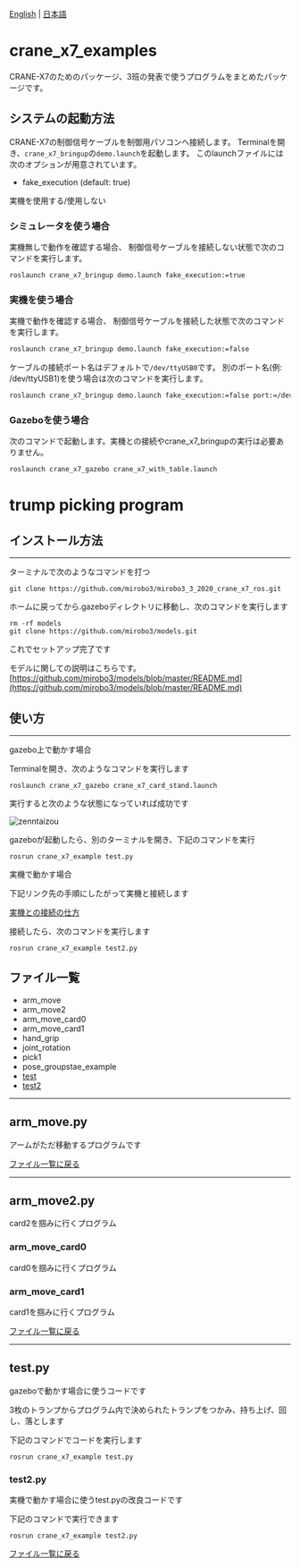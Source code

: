 [English](README.en.md) | [日本語](README.md)

# crane_x7_examples

CRANE-X7のためのパッケージ、3班の発表で使うプログラムをまとめたパッケージです。

## システムの起動方法

CRANE-X7の制御信号ケーブルを制御用パソコンへ接続します。
Terminalを開き、`crane_x7_bringup`の`demo.launch`を起動します。
このlaunchファイルには次のオプションが用意されています。

- fake_execution (default: true)

実機を使用する/使用しない

### シミュレータを使う場合

実機無しで動作を確認する場合、
制御信号ケーブルを接続しない状態で次のコマンドを実行します。

```sh
roslaunch crane_x7_bringup demo.launch fake_execution:=true
```

### 実機を使う場合

実機で動作を確認する場合、
制御信号ケーブルを接続した状態で次のコマンドを実行します。

```sh
roslaunch crane_x7_bringup demo.launch fake_execution:=false
```

ケーブルの接続ポート名はデフォルトで`/dev/ttyUSB0`です。
別のポート名(例: /dev/ttyUSB1)を使う場合は次のコマンドを実行します。

```sh
roslaunch crane_x7_bringup demo.launch fake_execution:=false port:=/dev/ttyUSB1
```

### Gazeboを使う場合

次のコマンドで起動します。実機との接続やcrane_x7_bringupの実行は必要ありません。

```sh
roslaunch crane_x7_gazebo crane_x7_with_table.launch
```

# trump picking program 

## インストール方法
---
ターミナルで次のようなコマンドを打つ
~~~ 
git clone https://github.com/mirobo3/mirobo3_3_2020_crane_x7_ros.git
~~~
ホームに戻ってから.gazeboディレクトリに移動し、次のコマンドを実行します
~~~
rm -rf models
git clone https://github.com/mirobo3/models.git 
~~~


これでセットアップ完了です

モデルに関しての説明はこちらです。  
[https://github.com/mirobo3/models/blob/master/README.md](https://github.com/mirobo3/models/blob/master/README.md)

## 使い方
---
gazebo上で動かす場合

Terminalを開き、次のようなコマンドを実行します
~~~
roslaunch crane_x7_gazebo crane_x7_card_stand.launch
~~~

実行すると次のような状態になっていれば成功です

![zenntaizou](https://user-images.githubusercontent.com/72371137/99149538-068fb100-26d2-11eb-9436-a072ac943169.jpg)

gazeboが起動したら、別のターミナルを開き、下記のコマンドを実行
~~~
rosrun crane_x7_example test.py
~~~

実機で動かす場合

下記リンク先の手順にしたがって実機と接続します

[実機との接続の仕方](#実機を使う場合)

接続したら、次のコマンドを実行します
~~~
rosrun crane_x7_example test2.py
~~~

## ファイル一覧

- arm_move
- arm_move2
- arm_move_card0
- arm_move_card1
- hand_grip
- joint_rotation
- pick1
- pose_groupstae_example
- [test](#test.py)
- [test2](#test2.py)

--- 
## arm_move.py

アームがただ移動するプログラムです

[ファイル一覧に戻る](#ファイル一覧)

---
## arm_move2.py
  card2を掴みに行くプログラム

### arm_move_card0

card0を掴みに行くプログラム

### arm_move_card1

card1を掴みに行くプログラム

[ファイル一覧に戻る](#ファイル一覧)

---

## test.py

gazeboで動かす場合に使うコードです

3枚のトランプからプログラム内で決められたトランプをつかみ、持ち上げ、回し、落とします

下記のコマンドでコードを実行します
~~~
rosrun crane_x7_example test.py
~~~

### test2.py

実機で動かす場合に使うtest.pyの改良コードです

下記のコマンドで実行できます
~~~
rosrun crane_x7_example test2.py
~~~

[ファイル一覧に戻る](#ファイル一覧)


